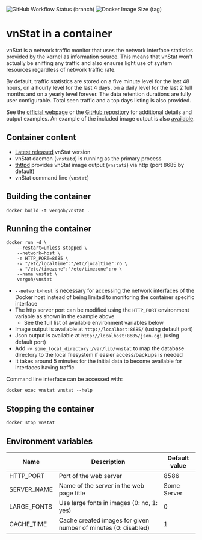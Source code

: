 ![GitHub Workflow Status (branch)](https://img.shields.io/github/workflow/status/vergoh/vnstat-docker/CI/master)
![Docker Image Size (tag)](https://img.shields.io/docker/image-size/vergoh/vnstat/latest)

# vnStat in a container

vnStat is a network traffic monitor that uses the network
interface statistics provided by the kernel as information source. This
means that vnStat won't actually be sniffing any traffic and also ensures
light use of system resources regardless of network traffic rate.

By default, traffic statistics are stored on a five minute level for the last
48 hours, on a hourly level for the last 4 days, on a daily level for the
last 2 full months and on a yearly level forever. The data retention durations
are fully user configurable. Total seen traffic and a top days listing is also
provided.

See the [official webpage](https://humdi.net/vnstat/) or the
[GitHub repository](https://github.com/vergoh/vnstat) for additional details
and output examples. An example of the included image output is also
[available](https://humdi.net/vnstat/cgidemo/).

## Container content

- [Latest released](https://humdi.net/vnstat/CHANGES) vnStat version
- vnStat daemon (`vnstatd`) is running as the primary process
- [thttpd](https://acme.com/software/thttpd/) provides vnStat image output (`vnstati`) via http (port 8685 by default)
- vnStat command line (`vnstat`)

## Building the container

```
docker build -t vergoh/vnstat .
```

## Running the container

```
docker run -d \
    --restart=unless-stopped \
    --network=host \
    -e HTTP_PORT=8685 \
    -v "/etc/localtime":"/etc/localtime":ro \
    -v "/etc/timezone":"/etc/timezone":ro \
    --name vnstat \
    vergoh/vnstat
```

- `--network=host` is necessary for accessing the network interfaces of the Docker host instead of being limited to monitoring the container specific interface
- The http server port can be modified using the `HTTP_PORT` environment variable as shown in the example above
  - See the full list of available environment variables below
- Image output is available at `http://localhost:8685/` (using default port)
- Json output is available at `http://localhost:8685/json.cgi` (using default port)
- Add `-v some_local_directory:/var/lib/vnstat` to map the database directory to the local filesystem if easier access/backups is needed
- It takes around 5 minutes for the initial data to become available for interfaces having traffic

Command line interface can be accessed with:

```
docker exec vnstat vnstat --help
```

## Stopping the container

```
docker stop vnstat
```

## Environment variables

Name | Description | Default value
--- | --- | ---
HTTP_PORT | Port of the web server | 8586
SERVER_NAME | Name of the server in the web page title | Some Server
LARGE_FONTS | Use large fonts in images (0: no, 1: yes) | 0
CACHE_TIME | Cache created images for given number of minutes (0: disabled) | 1
